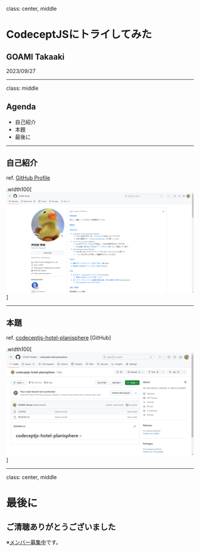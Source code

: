 class: center, middle

# CodeceptJSにトライしてみた

## GOAMI Takaaki

2023/09/27

---
class: middle

## Agenda

- 自己紹介
- 本題
- 最後に

---

## 自己紹介

ref. [GitHub Profile](https://github.com/GOAMI-Takaaki)

.width100[![自己紹介](../shared/GOAMI-Takaaki.png)]

---

## 本題

ref. [codeceptjs-hotel-planisphere](https://github.com/GOAMI-Takaaki/codeceptjs-hotel-planisphere) [GitHub]

.width100[![repo:codeceptjs-hotel-planisphere](codeceptjs-hotel-planisphere.png)]

---
class: center, middle

# 最後に

## ご清聴ありがとうございました

※[メンバー募集中](https://job.axol.jp/pm/c/works-hi/job/list)です。
